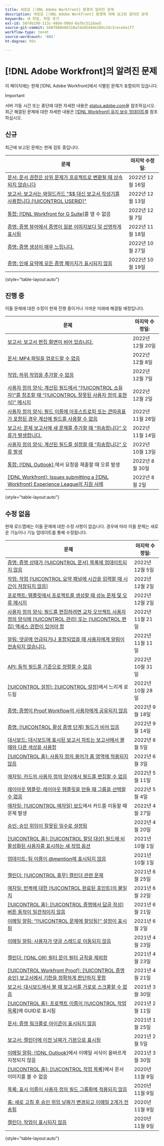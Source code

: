 ```yaml
---
title: 새로운 [!DNL Adobe Workfront] 환경의 알려진 문제
description: 새로운 [!DNL Adobe Workfront] 환경에 대해 보고된 알려진 문제
keywords: 새 파일, 파일 추가
exl-id: 58f4b190-113c-49d4-99bd-0a7bc512dae5
source-git-commit: bb8f680e66310afda9544de28dc2dc3ceceda1f7
workflow-type: tm+mt
source-wordcount: '601'
ht-degree: 95%

---
```


# [!DNL Adobe Workfront]의 알려진 문제

이 페이지에는 현재 [!DNL Adobe Workfront]에서 식별된 문제가 포함되어 있습니다.

>[!IMPORTANT]
>
>서버 가동 시간 또는 중단에 대한 자세한 내용은 [status.adobe.com](https://status.adobe.com)을 참조하십시오. 최근 해결된 문제에 대한 자세한 내용은 [[!DNL Workfront] 유지 보수 업데이트](../maintenance/current-updates.md)를 참조하십시오.

## 신규

최근에 보고된 문제는 현재 검토 중입니다.

| **문제** | **마지막 수정일:** |
| -----------------------------------------------------------------| ----------------- |
| [문서: 문서 권한은 상위 문제가 프로젝트로 변환될 때 상속되지 않습니다](known-issues-workfront/wf-documents-permissions-not-inherited.md) | 2022년 12월 16일 |
| [보고서: 보고서는 와일드카드 &quot;$$ 대신 보고서 작성기를 사용합니다.[!UICONTROL USERID]&quot;](known-issues-workfront/wf-reports-repeat-report-uses-creater-instead-of-wildcard.md) | 2022년 12월 13일 |
| [통합: [!DNL Workfront for G Suite]](known-issues-workfront/wf-integrations-error-when-opening-wf-for-gsuite.md)를 열 수 없음 | 2022년 12월 7일 |
| [증명: 증명 뷰어에서 증명이 원본 이미지보다 덜 선명하게 표시됨](known-issues-workfront/wf-proofs-are-blurry.md) | 2022년 11월 18일 |
| [증명: 증명 생성이 매우 느립니다.](known-issues-workfront/wf-proofs-slow-proof-generation.md) | 2022년 10월 27일 |
| [증명: 인쇄 요약에 모든 증명 페이지가 표시되지 않음](known-issues-workfront-proof/proof-print-summary-not-showing-all-pages.md) | 2022년 10월 19일 |

{style=&quot;table-layout:auto&quot;}


## 진행 중

이들 문제에 대한 수정이 현재 진행 중이거나 가까운 미래에 해결될 예정입니다.

| **문제** | **마지막 수정일:** |
| -----------------------------------------------------------------| ----------------- |
| [보고서: 보고서 편집 화면이 비어 있습니다.](known-issues-workfront/wf-reports-edit-report-is-blank.md) | 2022년 12월 20일 |
| [문서: MP4 파일을 업로드할 수 없음](known-issues-workfront/wf-documents-cannot-upload-mp4.md) | 2022년 12월 8일 |
| [작업: 하위 작업을 추가할 수 없음](known-issues-workfront/wf-tasks-cannot-add-subtask.md) | 2022년 12월 7일 |
| [사용자 정의 양식: 계산된 필드에서 “[!UICONTROL 소유자]”를 참조할 때 “[!UICONTROL 잘못된 사용자 정의 표현식]” 메시지](known-issues-workfront/wf-custom-form-error-when-referencing-owner.md) | 2022년 12월 2일 |
| [사용자 정의 양식: 필드 이름에 아포스트로피 또는 큰따옴표가 포함된 경우 계산에 필드를 사용할 수 없음](known-issues-workfront/wf-custom-forms-special-character-in-field-name.md) | 2022년 11월 28일 |
| [보고서: 문제 보고서에 새 문제를 추가할 때 “죄송합니다” 오류가 발생합니다.](known-issues-workfront/wf-reports-whoops-error-with-issue-report.md) | 2022년 11월 14일 |
| [사용자 정의 양식: 계산된 필드를 설정할 때 “죄송합니다” 오류 발생](known-issues-workfront/wf-custom-forms-error-with-calculated-field.md) | 2022년 10월 13일 |
| [통합:  [!DNL Outlook] ](known-issues-workfront/wf-integrations-error-when-creating-request-from-outlook.md)에서 요청을 제출할 때 오류 발생 | 2022년 8월 30일 |
| [[!DNL Workfront]: Issues submitting a [!DNL Workfront] Experience League의 지원 사례](known-issues-workfront/wf-support-issues-submitting-support-case.md) | 2022년 8월 2일 |

{style=&quot;table-layout:auto&quot;}

## 수정 없음

현재 로드맵에는 이들 문제에 대한 수정 사항이 없습니다. 경우에 따라 이들 문제는 새로운 기능이나 기능 업데이트를 통해 수정됩니다.

| **문제** | **마지막 수정일:** |
| -----------------------------------------------------------------| ----------------- |
| [증명: 증명 상태가 [!UICONTROL 문서] 목록에 업데이트되지 않음](known-issues-workfront/wf-documents-status-not-updating-in-document-list.md) | 2022년 12월 5일 |
| [작업: 작업 [!UICONTROL 요약 패널에 시간을 입력할 때 시간이 저장되지 않음]](known-issues-workfront/wf-hours-do-not-save-when-scrolling-summary-panel.md) | 2022년 12월 2일 |
| [프로젝트: 템플릿에서 프로젝트를 생성할 때 성능 문제 및 오류 메시지](known-issues-workfront/wf-issues-when-creating-project-from-template.md) | 2022년 12월 2일 |
| [사용자 정의 양식: 필드를 편집하려면 교차 오브젝트 사용자 정의 양식에 [!UICONTROL 관리] 또는 [!UICONTROL 편집] 액세스 권한이 있어야 함](known-issues-workfront/wf-custom-form-stuck-in-manage-edit-access.md) | 2022년 11월 21일 |
| [알림: 댓글에 언급되거나 포함되었을 때 사용자에게 알림이 전송되지 않습니다.](known-issues-workfront/wf-notif-users-not-receiving-email-or-inapp-notif.md) | 2022년 11월 11일 |
| [API: 동적 필드를 기준으로 정렬할 수 없음](known-issues-workfront/wf-api-cannot-sort-by-dynamic-fields.md) | 2022년 10월 31일 |
| [[!UICONTROL 설정]: [!UICONTROL 설정]](known-issues-workfront/wf-setup-lists-load-slowly.md)에서 느리게 로드됨 | 2022년 10월 28일 |
| [증명: 증명이 Proof Workflow의 사용자에게 공유되지 않음](known-issues-workfront-proof/proof-user-in-stage-does-not-get-access.md) | 2022년 9월 18일 |
| [증명: [!UICONTROL 활성 증명 단계] 필드가 비어 있음](known-issues-workfront/wf-documents-stages-do-not-populate-on-proof.md) | 2022년 9월 14일 |
| [대시보드: 대시보드에 표시된 보고서 차트는 보고서에서 볼 때와 다른 색상을 사용함](known-issues-workfront/wf-dashboard-reports-wrong-color.md) | 2022년 8월 5일 |
| [[!UICONTROL 홈]: 사용자 정의 용어가 홈 영역에 적용되지 않음](known-issues-workfront/wf-home-custom-term-not-applied-to-home.md) | 2022년 6월 3일 |
| [애자일: 카드의 사용자 정의 양식에서 필드를 편집할 수 없음](known-issues-workfront/wf-agile-cannot-edit-fields-custom-cards.md) | 2022년 5월 11일 |
| [레이아웃 템플릿: 레이아웃 템플릿을 만들 때 그룹을 선택할 수 없음](known-issues-workfront/wf-layout-templ-cannot-select-group.md) | 2022년 5월 4일 |
| [애자일: [!UICONTROL 애자일] 보드](known-issues-workfront/wf-agile-issues-moving-cards.md)에서 카드를 이동할 때 문제 발생 | 2022년 4월 27일 |
| [승인: 승인 위임이 잘못된 일수로 설정됨](known-issues-workfront/wf-approval-delegation-incorrect-number-of-days.md) | 2022년 4월 20일 |
| [[!UICONTROL 홈]: [!UICONTROL 할당 대상] 필드에 비활성화된 사용자를 표시하는 새 작업 옵션](known-issues-workfront/wf-home-new-task-option-showing-deactivated-users.md) | 2021년 10월 1일 |
| [업데이트: 팀 이름이 @mention에 표시되지 않음](known-issues-workfront/wf-updates-team-name-not-in-mention.md) | 2021년 10월 1일 |
| [캘린더: [!UICONTROL 휴무] 캘린더 관련 문제](known-issues-workfront/wf-calendars-issue-time-off.md) | 2021년 6월 25일 |
| [애자일: 반복에 대한 [!UICONTROL 완료된 포인트]의 불일치](known-issues-workfront/wf-agile-discrepancy-in-completed-points.md) | 2021년 6월 22일 |
| [[!UICONTROL 홈]: [!UICONTROL 증명에서 답글 작성] 버튼 동작이 일관적이지 않음](known-issues-workfront-proof/reply-in-proof-button-behavior-is-inconsistent.md) | 2021년 6월 21일 |
| [이메일 알림: “[!UICONTROL 문제에 할당됨]” 설정이 표시됨](known-issues-workfront/wf-email-notif-im-assigned-to-issue-displaying.md) | 2021년 6월 2일 |
| [이메일 알림: 사용자가 댓글 스레드로 이동되지 않음](known-issues-workfront/wf-email-notif-user-not-directed-to-thread.md) | 2021년 4월 23일 |
| [캘린더: [!DNL OR] 필터 문이 필터 규칙을 제외함](known-issues-workfront/wf-calendars-or-filter-statement.md) | 2021년 4월 23일 |
| [[!UICONTROL Workfront Proof]: [!UICONTROL 증명 승인] 보고서에서 기한을 정확하게 판단하지 못함](known-issues-workfront-proof/proof-approval-report-cant-accurately-determine-deadlines.md) | 2021년 4월 21일 |
| [보고서: 대시보드에서 볼 때 보고서를 가로로 스크롤할 수 없음](known-issues-workfront/wf-reports-cannot-scroll-horizontally.md) | 2021년 3월 30일 |
| [[!UICONTROL 홈]: 프로젝트 이름이 [!UICONTROL 작업 목록]](known-issues-workfront/wf-home-project-name-shows-as-guid.md)에 GUID로 표시됨 | 2021년 2월 11일 |
| [문서: 증명 워크플로 아이콘이 표시되지 않음](known-issues-workfront-proof/proof-workflow-icon-is-not-displaying.md) | 2021년 1월 25일 |
| [보고서: 캘린더에 이전 날짜가 기본으로 표시됨](known-issues-workfront/wf-reports-caledar-defaults-to-old-dates.md) | 2021년 2월 5일 |
| [이메일 알림:  [!DNL Outlook]](known-issues-workfront/wf-email-notif-not-formatting-in-outlook.md)에서 이메일 서식이 올바르게 지정되지 않음 | 2021년 3월 30일 |
| [[!UICONTROL 홈]: [!UICONTROL 작업 목록]](known-issues-workfront/wf-home-unable-to-view-document-image.md)에서 문서 이미지를 볼 수 없음 | 2020년 11월 9일 |
| [목록: 표시 이름이 사용자 정의 필드 그룹화에 적용되지 않음](known-issues-workfront/wf-lists-display-name-not-applied-to-grouping.md) | 2020년 11월 9일 |
| [홈: 새로 고침 후 승인 위임 날짜가 변경되고 이메일 2개가 전송됨](known-issues-workfront/wf-home-approval-delegation-dates-changing.md) | 2020년 11월 9일 |
| [캘린더: 작업이 표시되지 않음](known-issues-workfront/wf-calendar-tasks-not-displaying.md) | 2020년 11월 9일 |

{style=&quot;table-layout:auto&quot;}

